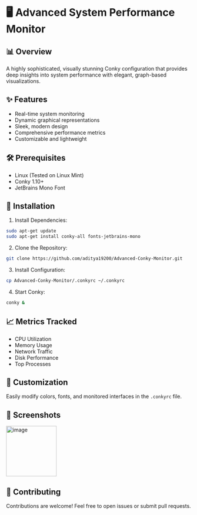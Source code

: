 # 🖥️ Advanced System Performance Monitor

## 📊 Overview
A highly sophisticated, visually stunning Conky configuration that provides deep insights into system performance with elegant, graph-based visualizations.

## ✨ Features
- Real-time system monitoring
- Dynamic graphical representations
- Sleek, modern design
- Comprehensive performance metrics
- Customizable and lightweight

## 🛠️ Prerequisites
- Linux (Tested on Linux Mint)
- Conky 1.10+
- JetBrains Mono Font

## 🚀 Installation

1. Install Dependencies:
```bash
sudo apt-get update
sudo apt-get install conky-all fonts-jetbrains-mono
```

2. Clone the Repository:
```bash
git clone https://github.com/aditya19200/Advanced-Conky-Monitor.git
```

3. Install Configuration:
```bash
cp Advanced-Conky-Monitor/.conkyrc ~/.conkyrc
```

4. Start Conky:
```bash
conky &
```

## 📈 Metrics Tracked
- CPU Utilization
- Memory Usage
- Network Traffic
- Disk Performance
- Top Processes

## 🎨 Customization
Easily modify colors, fonts, and monitored interfaces in the `.conkyrc` file.

## 📸 Screenshots
<img width="137" alt="image" src="https://github.com/user-attachments/assets/90c6eac9-193c-4615-b82c-4e5d3362b214" />


## 🤝 Contributing
Contributions are welcome! Feel free to open issues or submit pull requests.







